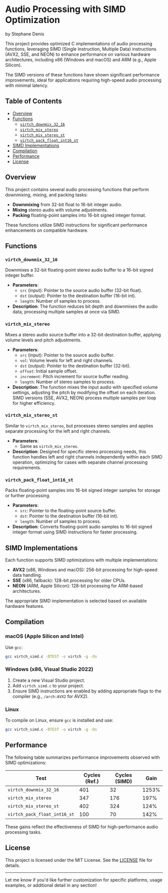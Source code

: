 # Audio Processing with SIMD Optimization
by Stephane Denis

This project provides optimized C implementations of audio processing functions, leveraging SIMD (Single Instruction, Multiple Data) instructions (AVX2, SSE, and NEON) to enhance performance on various hardware architectures, including x86 (Windows and macOS) and ARM (e.g., Apple Silicon).

The SIMD versions of these functions have shown significant performance improvements, ideal for applications requiring high-speed audio processing with minimal latency.

## Table of Contents
- [Overview](#overview)
- [Functions](#functions)
  - [`virtch_downmix_32_16`](#virtch_downmix_32_16)
  - [`virtch_mix_stereo`](#virtch_mix_stereo)
  - [`virtch_mix_stereo_st`](#virtch_mix_stereo_st)
  - [`virtch_pack_float_int16_st`](#virtch_pack_float_int16_st)
- [SIMD Implementations](#simd-implementations)
- [Compilation](#compilation)
- [Performance](#performance)
- [License](#license)

## Overview

This project contains several audio processing functions that perform downmixing, mixing, and packing tasks:
- **Downmixing** from 32-bit float to 16-bit integer audio.
- **Mixing** stereo audio with volume adjustments.
- **Packing** floating-point samples into 16-bit signed integer format.

These functions utilize SIMD instructions for significant performance enhancements on compatible hardware.

## Functions

### `virtch_downmix_32_16`
Downmixes a 32-bit floating-point stereo audio buffer to a 16-bit signed integer buffer.

- **Parameters**:
  - `src` (input): Pointer to the source audio buffer (32-bit float).
  - `dst` (output): Pointer to the destination buffer (16-bit int).
  - `length`: Number of samples to process.
- **Description**: The function reduces bit depth and downmixes the audio data, processing multiple samples at once via SIMD.

### `virtch_mix_stereo`
Mixes a stereo audio source buffer into a 32-bit destination buffer, applying volume levels and pitch adjustments.

- **Parameters**:
  - `src` (input): Pointer to the source audio buffer.
  - `vol`: Volume levels for left and right channels.
  - `dst` (output): Pointer to the destination buffer (32-bit).
  - `offset`: Initial sample offset.
  - `increment`: Pitch increment for source buffer reading.
  - `length`: Number of stereo samples to process.
- **Description**: The function mixes the input audio with specified volume settings, adjusting the pitch by modifying the offset on each iteration. SIMD versions (SSE, AVX2, NEON) process multiple samples per loop for higher efficiency.

### `virtch_mix_stereo_st`
Similar to `virtch_mix_stereo`, but processes stereo samples and applies separate processing for the left and right channels.

- **Parameters**:
  - Same as `virtch_mix_stereo`.
- **Description**: Designed for specific stereo processing needs, this function handles left and right channels independently within each SIMD operation, optimizing for cases with separate channel processing requirements.

### `virtch_pack_float_int16_st`
Packs floating-point samples into 16-bit signed integer samples for storage or further processing.

- **Parameters**:
  - `src`: Pointer to the floating-point source buffer.
  - `dst`: Pointer to the destination buffer (16-bit int).
  - `length`: Number of samples to process.
- **Description**: Converts floating-point audio samples to 16-bit signed integer format using SIMD instructions for faster processing.

## SIMD Implementations

Each function supports SIMD optimizations with multiple implementations:
- **AVX2** (x86, Windows and macOS): 256-bit processing for high-speed data handling.
- **SSE** (x86, fallback): 128-bit processing for older CPUs.
- **NEON** (ARM, Apple Silicon): 128-bit processing for ARM-based architectures.

The appropriate SIMD implementation is selected based on available hardware features.

## Compilation

### macOS (Apple Silicon and Intel)
Use `gcc`:
```sh
gcc virtch_simd.c -DTEST -o virtch -g -Os
```

### Windows (x86, Visual Studio 2022)
1. Create a new Visual Studio project.
2. Add `virtch_simd.c` to your project.
3. Ensure SIMD instructions are enabled by adding appropriate flags to the compiler (e.g., `/arch:AVX2` for AVX2).

### Linux
To compile on Linux, ensure `gcc` is installed and use:
```sh
gcc virtch_simd.c -DTEST -o virtch -g -Os
```

## Performance

The following table summarizes performance improvements observed with SIMD optimizations:

| Test                        | Cycles (Ref.) | Cycles (SIMD) | Gain  |
|-----------------------------|---------------|---------------|-------|
| `virtch_downmix_32_16`      | 401           | 32            | 1253% |
| `virtch_mix_stereo`         | 347           | 176           | 197%  |
| `virtch_mix_stereo_st`      | 402           | 324           | 124%  |
| `virtch_pack_float_int16_st` | 100           | 70            | 142%  |

These gains reflect the effectiveness of SIMD for high-performance audio processing tasks.

## License

This project is licensed under the MIT License. See the [LICENSE](LICENSE) file for details.

--- 

Let me know if you'd like further customization for specific platforms, usage examples, or additional detail in any section!